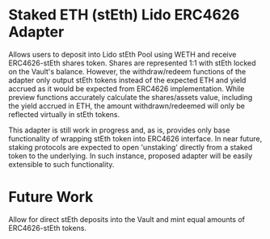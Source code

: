 # Staked ETH (stEth) Lido ERC4626 Adapter

Allows users to deposit into Lido stEth Pool using WETH and receive ERC4626-stEth shares token. Shares are represented 1:1 with stEth locked on the Vault's balance. However, the withdraw/redeem functions of the adapter only output stEth tokens instead of the expected ETH and yield accrued as it would be expected from ERC4626 implementation. While preview functions accurately calculate the shares/assets value, including the yield accrued in ETH, the amount withdrawn/redeemed will only be reflected virtually in stEth tokens. 

This adapter is still work in progress and, as is, provides only base functionality of wrapping stEth token into ERC4626 interface. In near future, staking protocols are expected to open 'unstaking' directly from a staked token to the underlying. In such instance, proposed adapter will be easily extensible to such functionality.

# Future Work

Allow for direct stEth deposits into the Vault and mint equal amounts of ERC4626-stEth tokens.